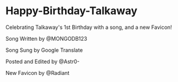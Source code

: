 # Happy-Birthday-Talkaway
Celebrating Talkaway's 1st Birthday with a song, and a new Favicon!

Song Written by @MONGODB123

Song Sung by Google Translate

Posted and Edited by @Astr0-

New Favicon by @Radiant
